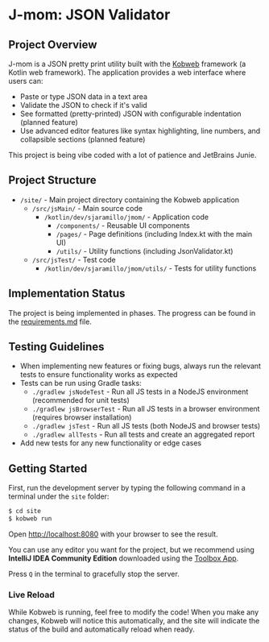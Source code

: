 # J-mom: JSON Validator

## Project Overview
J-mom is a JSON pretty print utility built with the [Kobweb](https://github.com/varabyte/kobweb) framework (a Kotlin web framework). The application provides a web interface where users can:
- Paste or type JSON data in a text area
- Validate the JSON to check if it's valid
- See formatted (pretty-printed) JSON with configurable indentation (planned feature)
- Use advanced editor features like syntax highlighting, line numbers, and collapsible sections (planned feature)

This project is being vibe coded with a lot of patience and JetBrains Junie.

## Project Structure
- `/site/` - Main project directory containing the Kobweb application
  - `/src/jsMain/` - Main source code
    - `/kotlin/dev/sjaramillo/jmom/` - Application code
      - `/components/` - Reusable UI components
      - `/pages/` - Page definitions (including Index.kt with the main UI)
      - `/utils/` - Utility functions (including JsonValidator.kt)
  - `/src/jsTest/` - Test code
    - `/kotlin/dev/sjaramillo/jmom/utils/` - Tests for utility functions

## Implementation Status
The project is being implemented in phases. The progress can be found in the [requirements.md](requirements.md) file.

## Testing Guidelines
- When implementing new features or fixing bugs, always run the relevant tests to ensure functionality works as expected
- Tests can be run using Gradle tasks:
  - `./gradlew jsNodeTest` - Run all JS tests in a NodeJS environment (recommended for unit tests)
  - `./gradlew jsBrowserTest` - Run all JS tests in a browser environment (requires browser installation)
  - `./gradlew jsTest` - Run all JS tests (both NodeJS and browser tests)
  - `./gradlew allTests` - Run all tests and create an aggregated report
- Add new tests for any new functionality or edge cases

## Getting Started

First, run the development server by typing the following command in a terminal under the `site` folder:

```bash
$ cd site
$ kobweb run
```

Open [http://localhost:8080](http://localhost:8080) with your browser to see the result.

You can use any editor you want for the project, but we recommend using **IntelliJ IDEA Community Edition** downloaded
using the [Toolbox App](https://www.jetbrains.com/toolbox-app/).

Press `Q` in the terminal to gracefully stop the server.


### Live Reload

While Kobweb is running, feel free to modify the code! When you make any changes, Kobweb will notice this
automatically, and the site will indicate the status of the build and automatically reload when ready.
